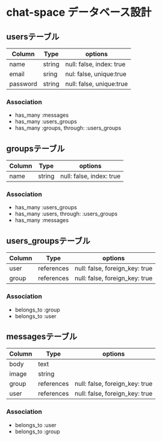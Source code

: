 # chat-space データベース設計

## usersテーブル
|Column|Type|options|
|------|----|-------|
|name|string|null: false, index: true|
|email|sring|nul: false, unique:true|
|password|string|null: false, unique:true|
### Association
- has_many :messages
- has_many :users_groups
- has_many :groups, through: :users_groups

## groupsテーブル
|Column|Type|options|
|------|----|-------|
|name|string|null: false, index: true|
### Association
- has_many :users_groups
- has_many :users, through: :users_groups 
- has_many :messages

## users_groupsテーブル
|Column|Type|options|
|------|----|-------|
|user|references|null: false, foreign_key: true|
|group|references|null: false, foreign_key: true|
### Association
- belongs_to :group
- belongs_to :user


## messagesテーブル
|Column|Type|options|
|------|----|-------|
|body|text||
|image|string||
|group|references|null: false, foreign_key: true|
|user|references|null: false, foreign_key: true|
### Association
- belongs_to :user
- belongs_to :group